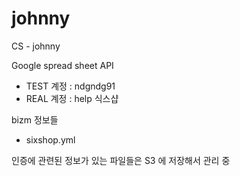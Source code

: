 # johnny
CS - johnny

Google spread sheet API 
- TEST 계정 : ndgndg91
- REAL 계정 : help 식스샵

bizm 정보들
- sixshop.yml

인증에 관련된 정보가 있는 파일들은 S3 에 저장해서 관리 중
